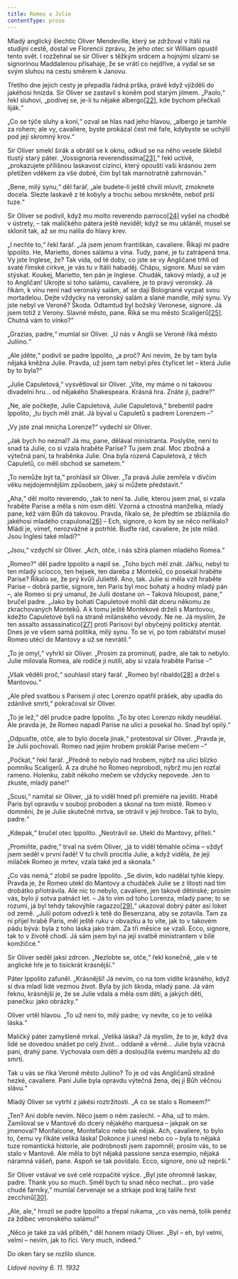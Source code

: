 ```yaml
---
title: Romeo a Julie
contentType: prose
---
```


Mladý anglický šlechtic Oliver Mendeville, který se zdržoval v Itálii na studijní cestě, dostal ve Florencii zprávu, že jeho otec sir William opustil tento svět. I rozžehnal se sir Oliver s těžkým srdcem a hojnými slzami se signorinou Maddalenou přísahaje, že se vrátí co nejdříve, a vydal se se svým sluhou na cestu směrem k Janovu.

Třetího dne jejich cesty je přepadla řádná prška, právě když vjížděli do jakéhosi hnízda. Sir Oliver se zastavil s koněm pod starým jilmem. „Paolo,“ řekl sluhovi, „podívej se, je-li tu nějaké albergo[\[22\]](./resources/undefined), kde bychom přečkali liják.“

„Co se týče sluhy a koní,“ ozval se hlas nad jeho hlavou, „albergo je tamhle za rohem; ale vy, cavaliere, byste prokázal čest mé faře, kdybyste se uchýlil pod její skromný krov.“

Sir Oliver smekl širák a obrátil se k oknu, odkud se na něho vesele šklebil tlustý starý páter. „Vossignoria reverendissima[\[23\]](./resources/undefined),“ řekl uctivě, „prokazujete přílišnou laskavost cizinci, který opouští vaši krásnou zem přetížen vděkem za vše dobré, čím byl tak marnotratně zahrnován.“

„Bene, milý synu,“ děl farář, „ale budete-li ještě chvíli mluvit, zmoknete docela. Slezte laskavě z té kobyly a trochu sebou mrskněte, neboť prší tuze.“

Sir Oliver se podivil, když mu molto reverendo parroco[\[24\]](./resources/undefined) vyšel na chodbě v ústrety, – tak maličkého pátera ještě neviděl; když se mu ukláněl, musel se sklonit tak, až se mu nalila do hlavy krev.

„I nechte to,“ řekl farář. „Já jsem jenom františkán, cavaliere. Říkají mi padre Ippolito. He, Marietto, dones salámu a vína. Tudy, pane, je tu zatrápená tma. Vy jste Inglese, že? Tak vida, od té doby, co jste se vy Angličané trhli od svaté římské církve, je vás tu v Itálii habaděj. Chápu, signore. Musí se vám stýskat. Koukej, Marietto, ten pán je Inglese. Chudák, takový mladý, a už je to Angličan! Ukrojte si toho salámu, cavaliere, je to pravý veronský. Já říkám, k vínu není nad veronský salám, ať se dají Bolognané vycpat svou mortadelou. Dejte vždycky na veronský salám a slané mandle, milý synu. Vy jste nebyl ve Veroně? Škoda. Odtamtud byl božský Veronese, signore. Já jsem totiž z Verony. Slavné město, pane. Říká se mu město Scaligerů[\[25\]](./resources/undefined). Chutná vám to vínko?“

„Grazias, padre,“ mumlal sir Oliver. „U nás v Anglii se Veroně říká město Juliino.“

„Ale jděte,“ podivil se padre Ippolito, „a proč? Ani nevím, že by tam byla nějaká kněžna Julie. Pravda, už jsem tam nebyl přes čtyřicet let – která Julie by to byla?“

„Julie Capuletová,“ vysvětloval sir Oliver. „Víte, my máme o ní takovou divadelní hru… od nějakého Shakespeara. Krásná hra. Znáte ji, padre?“

„Ne, ale počkejte, Julie Capuletová, Julie Capuletová,“ brebentil padre Ippolito, „tu bych měl znát. Já býval u Capuletů s padrem Lorenzem –“

„Vy jste znal mnicha Lorenze?“ vydechl sir Oliver.

„Jak bych ho neznal? Já mu, pane, dělával ministranta. Poslyšte, není to snad ta Julie, co si vzala hraběte Parise? Tu jsem znal. Moc zbožná a výtečná paní, ta hraběnka Julie. Ona byla rozená Capuletová, z těch Capuletů, co měli obchod se sametem.“

„To nemůže být ta,“ prohlásil sir Oliver. „Ta pravá Julie zemřela v dívčím věku nejdojemnějším způsobem, jaký si můžete představit.“

„Aha,“ děl molto reverendo, „tak to není ta. Julie, kterou jsem znal, si vzala hraběte Parise a měla s ním osm dětí. Vzorná a ctnostná manželka, mladý pane, kéž vám Bůh dá takovou. Pravda, říkalo se, že předtím se zbláznila do jakéhosi mladého crapulona[\[26\]](./resources/undefined) – Ech, signore, o kom by se něco neříkalo? Mládí je, vímeť, nerozvážné a potrhlé. Buďte rád, cavaliere, že jste mlád. Jsou Inglesi také mladí?“

„Jsou,“ vzdychl sir Oliver. „Ach, otče, i nás sžírá plamen mladého Romea.“

„Romeo?“ děl padre Ippolito a napil se. „Toho bych měl znát. Jářku, nebyl to ten mladý sciocco, ten hejsek, ten dareba z Monteků, co posekal hraběte Parise? Říkalo se, že prý kvůli Juliettě. Ano, tak. Julie si měla vzít hraběte Parise – dobrá partie, signore, ten Paris byl moc bohatý a hodný mladý pán –, ale Romeo si prý umanul, že Julii dostane on – Taková hloupost, pane,“ bručel padre. „Jako by bohatí Capuletové mohli dát dceru někomu ze zkrachovaných Monteků. A k tomu ještě Montekové drželi s Mantovou, kdežto Capuletové byli na straně milánského vévody. Ne ne. Já myslím, že ten assalto assassinatico[\[27\]](./resources/undefined) proti Parisovi byl obyčejný politický atentát. Dnes je ve všem samá politika, milý synu. To se ví, po tom rabiátství musel Romeo utéci do Mantovy a už se nevrátil.“

„To je omyl,“ vyhrkl sir Oliver. „Prosím za prominutí, padre, ale tak to nebylo. Julie milovala Romea, ale rodiče ji nutili, aby si vzala hraběte Parise –“

„Však věděli proč,“ souhlasil starý farář. „Romeo byl ribaldo[\[28\]](./resources/undefined) a držel s Mantovou.“

„Ale před svatbou s Parisem jí otec Lorenzo opatřil prášek, aby upadla do zdánlivé smrti,“ pokračoval sir Oliver.

„To je lež,“ děl prudce padre Ippolito. „To by otec Lorenzo nikdy neudělal. Ale pravda je, že Romeo napadl Parise na ulici a posekal ho. Snad byl opilý.“

„Odpusťte, otče, ale to bylo docela jinak,“ protestoval sir Oliver. „Pravda je, že Julii pochovali. Romeo nad jejím hrobem proklál Parise mečem –“

„Počkat,“ řekl farář. „Předně to nebylo nad hrobem, nýbrž na ulici blízko pomníku Scaligerů. A za druhé ho Romeo neprobodl, nýbrž mu jen rozťal rameno. Holenku, zabít někoho mečem se vždycky nepovede. Jen to zkuste, mladý pane!“

„Scusi,“ namítal sir Oliver, „já to viděl hned při premiéře na jevišti. Hrabě Paris byl opravdu v souboji proboden a skonal na tom místě. Romeo v domnění, že je Julie skutečně mrtva, se otrávil v její hrobce. Tak to bylo, padre.“

„Kdepak,“ bručel otec Ippolito. „Neotrávil se. Utekl do Mantovy, příteli.“

„Promiňte, padre,“ trval na svém Oliver, „já to viděl těmahle očima – vždyť jsem seděl v první řadě! V tu chvíli procitla Julie, a když viděla, že její miláček Romeo je mrtev, vzala také jed a skonala.“

„Co vás nemá,“ zlobil se padre Ippolito. „Se divím, kdo nadělal tyhle klepy. Pravda je, že Romeo utekl do Mantovy a chudáček Julie se z lítosti nad tím drobátko přiotrávila. Ale nic to nebylo, cavaliere, jen takové dětinské; prosím vás, bylo jí sotva patnáct let. – Já to vím od toho Lorenza, mladý pane; to se rozumí, já byl tehdy takovýhle ragazzo[\[29\]](./resources/undefined),“ ukazoval dobrý páter asi loket od země. „Julii potom odvezli k tetě do Besenzana, aby se zotavila. Tam za ní přijel hrabě Paris, měl ještě ruku v obvazku a to víte, jak to v takovém pádu bývá: byla z toho láska jako trám. Za tři měsíce se vzali. Ecco, signore, tak to v životě chodí. Já sám jsem byl na její svatbě ministrantem v bílé komžičce.“

Sir Oliver seděl jaksi zdrcen. „Nezlobte se, otče,“ řekl konečně, „ale v té anglické hře je to tisíckrát krásnější.“

Páter Ippolito zafuněl. „Krásnější! Já nevím, co na tom vidíte krásného, když si dva mladí lidé vezmou život. Byla by jich škoda, mladý pane. Já vám řeknu, krásnější je, že se Julie vdala a měla osm dětí, a jakých dětí, panečku: jako obrázky.“

Oliver vrtěl hlavou. „To už není to, milý padre; vy nevíte, co je to veliká láska.“

Maličký páter zamyšleně mrkal. „Veliká láska? Já myslím, že to je, když dva lidé se dovedou snášet po celý život… oddaně a věrně… Julie byla vzácná paní, drahý pane. Vychovala osm dětí a dosloužila svému manželu až do smrti.

Tak u vás se říká Veroně město Juliino? To je od vás Angličanů strašně hezké, cavaliere. Paní Julie byla opravdu výtečná žena, dej jí Bůh věčnou slávu.“

Mladý Oliver se vytrhl z jakési roztržitosti. „A co se stalo s Romeem?“

„Ten? Ani dobře nevím. Něco jsem o něm zaslechl. – Aha, už to mám. Zamiloval se v Mantově do dcery nějakého marquesa – jakpak on se jmenoval? Monfalcone, Montefalco nebo tak nějak. Ach, cavaliere, to bylo to, čemu vy říkáte veliká láska! Dokonce ji unesl nebo co – byla to nějaká tuze romantická historie, ale podrobnosti jsem zapomněl; prosím vás, to se stalo v Mantově. Ale měla to být nějaká passione senza esempio, nějaká náramná vášeň, pane. Aspoň se tak povídalo. Ecco, signore, ono už neprší.“

Sir Oliver vstával ve své celé rozpačité výšce. „Byl jste ohromně laskav, padre. Thank you so much. Směl bych tu snad něco nechat… pro vaše chudé farníky,“ mumlal červenaje se a strkaje pod kraj talíře hrst zecchinů[\[30\]](./resources/undefined).

„Ale, ale,“ hrozil se padre Ippolito a třepal rukama, „co vás nemá, tolik peněz za ždibec veronského salámu!“

„Něco je také za váš příběh,“ děl honem mladý Oliver. „Byl – eh, byl velmi, velmi – nevím, jak to říci. Very much, indeed.“

Do oken fary se rozlilo slunce.

_Lidové noviny 6. 11. 1932_
